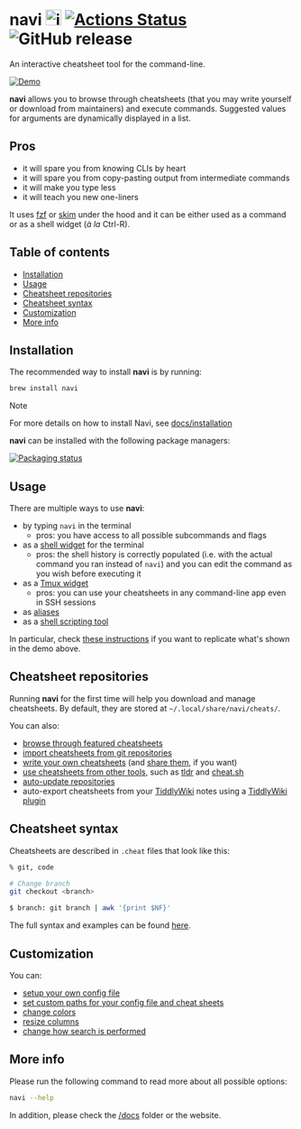 # navi <img src="https://raw.githubusercontent.com/denisidoro/navi/master/assets/icon.png" alt="icon" height="28px"/> [![Actions Status](https://github.com/denisidoro/navi/workflows/CI/badge.svg)](https://github.com/denisidoro/navi/actions) ![GitHub release](https://img.shields.io/github/v/release/denisidoro/navi?include_prereleases)

An interactive cheatsheet tool for the command-line.

[![Demo](https://asciinema.org/a/406461.svg)](https://asciinema.org/a/406461)

**navi** allows you to browse through cheatsheets (that you may write yourself or download from maintainers) and execute commands. Suggested values for arguments are dynamically displayed in a list.

## Pros

- it will spare you from knowing CLIs by heart
- it will spare you from copy-pasting output from intermediate commands
- it will make you type less
- it will teach you new one-liners

It uses [fzf](https://github.com/junegunn/fzf) or [skim](https://github.com/lotabout/skim) under the hood and it can be either used as a command or as a shell widget (_à la_ Ctrl-R).

## Table of contents

- [Installation](#installation)
- [Usage](#usage)
- [Cheatsheet repositories](#cheatsheet-repositories)
- [Cheatsheet syntax](#cheatsheet-syntax)
- [Customization](#customization)
- [More info](#more-info)

## Installation

The recommended way to install **navi** is by running:

```sh
brew install navi
```

> [!NOTE]
> For more details on how to install Navi, see [docs/installation](docs/installation/README.md)

**navi** can be installed with the following package managers:

[![Packaging status](https://repology.org/badge/vertical-allrepos/navi.svg)](https://repology.org/project/navi/versions)

## Usage

There are multiple ways to use **navi**:

- by typing `navi` in the terminal
  - pros: you have access to all possible subcommands and flags
- as a [shell widget](docs/widgets/README.md#installing-the-shell-widget) for the terminal
  - pros: the shell history is correctly populated (i.e. with the actual command you ran instead of `navi`) and you can edit the command as you wish before executing it
- as a [Tmux widget](docs/widgets/howto/TMUX.md)
  - pros: you can use your cheatsheets in any command-line app even in SSH sessions
- as [aliases](docs/cheatsheet/syntax/README.md#aliases)
- as a [shell scripting tool](docs/usage/shell-scripting/README.md)

In particular, check [these instructions](https://github.com/denisidoro/navi/issues/491) if you want to replicate what's shown in the demo above.

## Cheatsheet repositories

Running **navi** for the first time will help you download and manage cheatsheets. By default, they are stored at `~/.local/share/navi/cheats/`.

You can also:

- [browse through featured cheatsheets](docs/usage/commands/repo/README.md#browsing-through-cheatsheet-repositories)
- [import cheatsheets from git repositories](docs/cheatsheet/repositories/README.md#importing-cheatsheet-repositories)
- [write your own cheatsheets](#cheatsheet-syntax) (and [share them](docs/cheatsheet/repositories/README.md#submitting-cheatsheets), if you want)
- [use cheatsheets from other tools](docs/cheatsheet/README.md#using-cheatsheets-from-other-tools), such as [tldr](https://github.com/tldr-pages/tldr) and [cheat.sh](https://github.com/chubin/cheat.sh)
- [auto-update repositories](docs/cheatsheet/repositories/README.md#auto-updating-repositories)
- auto-export cheatsheets from your [TiddlyWiki](https://tiddlywiki.com/) notes using a [TiddlyWiki plugin](https://bimlas.github.io/tw5-navi-cheatsheet/)

## Cheatsheet syntax

Cheatsheets are described in `.cheat` files that look like this:

```sh
% git, code

# Change branch
git checkout <branch>

$ branch: git branch | awk '{print $NF}'
```

The full syntax and examples can be found [here](docs/cheatsheet/syntax/README.md).

## Customization

You can:

- [setup your own config file](docs/configuration/README.md)
- [set custom paths for your config file and cheat sheets](docs/configuration/README.md#paths-and-environment-variables)
- [change colors](docs/configuration/README.md#changing-colors)
- [resize columns](docs/configuration/README.md#resizing-columns)
- [change how search is performed](docs/configuration/README.md#overriding-fzf-options)

## More info

Please run the following command to read more about all possible options:

```sh
navi --help
```

In addition, please check the [/docs](docs) folder or the website.
